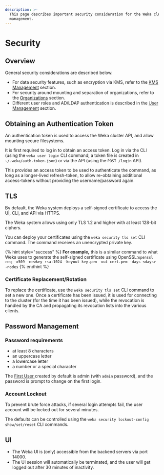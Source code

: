```yaml
---
description: >-
  This page describes important security consideration for the Weka cluster
  management.
---
```


# Security

## Overview

General security considerations are described below.

* For data security features, such as encryption via KMS, refer to the [KMS Management](../../fs/managing-filesystems/kms-management.md) section.
* For security around mounting and separation of organizations, refer to the [Organizations](organizations.md) section.
* Different user roles and AD/LDAP authentication is described in the [User Management](user-management.md) section.

## Obtaining an Authentication Token

An authentication token is used to access the Weka cluster API, and allow mounting secure filesystems.

It is first required to log in to obtain an access token. Log in via the CLI \(using the `weka user login` CLI command, a token file is created in `~/.weka/auth-token.json`\) or via the API \(using the `POST /login` API\).

This provides an access token to be used to authenticate the command, as long as a longer-lived refresh-token, to allow re-obtaining additional access-tokens without providing the username/password again.

## TLS

By default, the Weka system deploys a self-signed certificate to access the UI, CLI, and API via HTTPS.

The Weka system allows using only TLS 1.2 and higher with at least 128-bit ciphers.

You can deploy your certificates using the `weka security tls set` CLI command. The command receives an unencrypted private key.

{% hint style="success" %}
**For example,** this is a similar command to what Weka uses to generate the self-signed certificate using  OpenSSL:`openssl req -x509 -newkey rsa:1024 -keyout key.pem -out cert.pem -days <days> -nodes`
{% endhint %}

### Certificate Replacement/Rotation

To replace the certificate, use the `weka security tls set` CLI command to set a new one. Once a certificate has been issued, it is used for connecting to the cluster \(for the time it has been issued\), while the revocation is handled by the CA and propagating its revocation lists into the various clients.

## Password Management

### Password requirements

* at least 8 characters
* an uppercase letter
* a lowercase letter
* a number or a special character

The [First User ](user-management.md#first-user-cluster-admin)created by default is admin \(with `admin` password\), and the password is prompt to change on the first login.

### Account Lockout

To prevent brute force attacks, if several login attempts fail, the user account will be locked out for several minutes.

The defaults can be controlled using the `weka security lockout-config show/set/reset` CLI commands. 

## UI

* The Weka UI is \(only\) accessible from the backend servers via port 14000.
* The UI session will automatically be terminated, and the user will get logged out after 30 minutes of inactivity.

